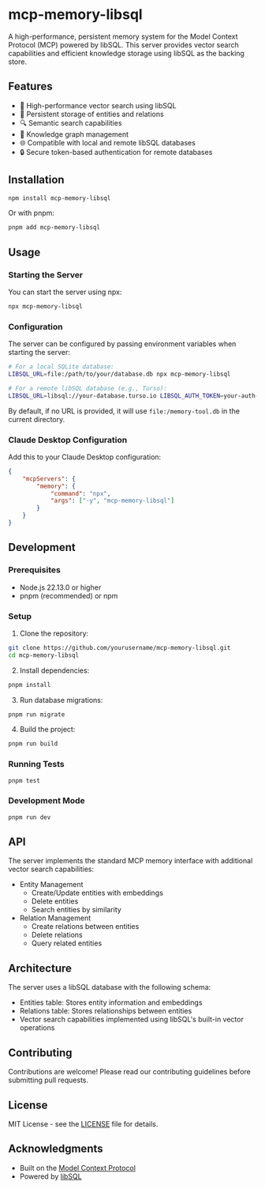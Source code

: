 # mcp-memory-libsql

A high-performance, persistent memory system for the Model Context Protocol (MCP) powered by libSQL. This server provides vector search capabilities and efficient knowledge storage using libSQL as the backing store.

## Features

- 🚀 High-performance vector search using libSQL
- 💾 Persistent storage of entities and relations
- 🔍 Semantic search capabilities
- 🔄 Knowledge graph management
- 🌐 Compatible with local and remote libSQL databases
- 🔒 Secure token-based authentication for remote databases

## Installation

```bash
npm install mcp-memory-libsql
```

Or with pnpm:

```bash
pnpm add mcp-memory-libsql
```

## Usage

### Starting the Server

You can start the server using npx:

```bash
npx mcp-memory-libsql
```

### Configuration

The server can be configured by passing environment variables when starting the server:

```bash
# For a local SQLite database:
LIBSQL_URL=file:/path/to/your/database.db npx mcp-memory-libsql

# For a remote libSQL database (e.g., Turso):
LIBSQL_URL=libsql://your-database.turso.io LIBSQL_AUTH_TOKEN=your-auth-token npx mcp-memory-libsql
```

By default, if no URL is provided, it will use `file:/memory-tool.db` in the current directory.

### Claude Desktop Configuration

Add this to your Claude Desktop configuration:

```json
{
	"mcpServers": {
		"memory": {
			"command": "npx",
			"args": ["-y", "mcp-memory-libsql"]
		}
	}
}
```

## Development

### Prerequisites

- Node.js 22.13.0 or higher
- pnpm (recommended) or npm

### Setup

1. Clone the repository:

```bash
git clone https://github.com/yourusername/mcp-memory-libsql.git
cd mcp-memory-libsql
```

2. Install dependencies:

```bash
pnpm install
```

3. Run database migrations:

```bash
pnpm run migrate
```

4. Build the project:

```bash
pnpm run build
```

### Running Tests

```bash
pnpm test
```

### Development Mode

```bash
pnpm run dev
```

## API

The server implements the standard MCP memory interface with additional vector search capabilities:

- Entity Management
  - Create/Update entities with embeddings
  - Delete entities
  - Search entities by similarity
- Relation Management
  - Create relations between entities
  - Delete relations
  - Query related entities

## Architecture

The server uses a libSQL database with the following schema:

- Entities table: Stores entity information and embeddings
- Relations table: Stores relationships between entities
- Vector search capabilities implemented using libSQL's built-in vector operations

## Contributing

Contributions are welcome! Please read our contributing guidelines before submitting pull requests.

## License

MIT License - see the [LICENSE](LICENSE) file for details.

## Acknowledgments

- Built on the [Model Context Protocol](https://github.com/modelcontextprotocol)
- Powered by [libSQL](https://github.com/tursodatabase/libsql)
